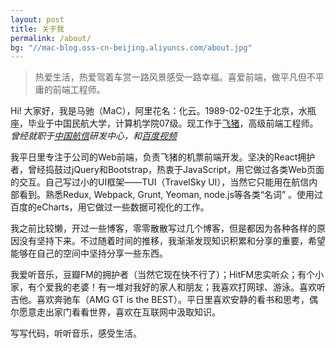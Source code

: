 ```yaml
---
layout: post
title: 关于我
permalink: /about/
bg: "//mac-blog.oss-cn-beijing.aliyuncs.com/about.jpg"
---
```


<style>
header.header:after {
  opacity: .31;
}
</style>

> 热爱生活，热爱驾着车赏一路风景感受一路幸福。喜爱前端，做平凡但不平庸的前端工程师。

Hi! 大家好，我是马驰（MaC），阿里花名：化云。1989-02-02生于北京，水瓶座，毕业于中国民航大学，计算机学院07级。现工作于[飞猪](https://www.fliggy.com)，高级前端工程师。*曾经就职于[中国航信](http://www.travelsky.net/)研发中心，和[百度视频](http://v.baidu.com/)*

我平日里专注于公司的Web前端，负责飞猪的机票前端开发。坚决的React拥护者，曾经捣鼓过jQuery和Bootstrap，热衷于JavaScript，用它做过各类Web页面的交互。自己写过小的UI框架——TUI（TravelSky UI），当然它只能用在航信内部看到。熟悉Redux, Webpack, Grunt, Yeoman, node.js等各类“名词” 。使用过百度的eCharts，用它做过一些数据可视化的工作。

我之前比较懒，开过一些博客，零零散散写过几个博客，但是都因为各种各样的原因没有坚持下来。不过随着时间的推移，我渐渐发现知识积累和分享的重要，希望能够在自己的空间中坚持分享一些东西。

我爱听音乐，豆瓣FM的拥护者（当然它现在快不行了）；HitFM忠实听众；有个小家，有个爱我的老婆！有一堆对我好的家人和朋友；我喜欢打网球、游泳。喜欢听吉他。喜欢奔驰车（AMG GT is the BEST）。平日里喜欢安静的看书和思考，偶尔愿意走出家门看看世界，喜欢在互联网中汲取知识。

写写代码，听听音乐，感受生活。


